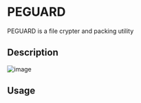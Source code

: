 # PEGUARD

PEGUARD is a file crypter and packing utility

## Description

![image](https://user-images.githubusercontent.com/54753063/147796026-e1e1679d-9042-4a27-876c-4654674074a5.png)


## Usage

